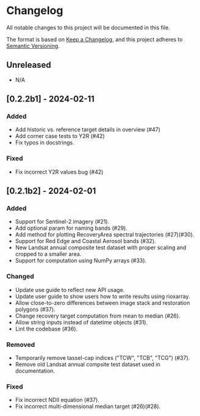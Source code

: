 # Changelog

All notable changes to this project will be documented in this file.

The format is based on [Keep a Changelog](https://keepachangelog.com/en/1.0.0/),
and this project adheres to [Semantic Versioning](https://semver.org/spec/v2.0.0.html).

## Unreleased

- N/A

## [0.2.2b1] - 2024-02-11

### Added

- Add historic vs. reference target details in overview (#47)
- Add corner case tests to Y2R (#42)
- Fix typos in docstrings.

### Fixed

- Fix incorrect Y2R values bug (#42)


## [0.2.1b2] - 2024-02-01

### Added

- Support for Sentinel-2 imagery (#21).
- Add optional param for naming bands (#29).
- Add method for plotting RecoveryArea spectral trajectories (#27)(#30).
- Support for Red Edge and Coastal Aerosol bands (#32).
- New Landsat annual composite test dataset with proper scaling and cropped to a smaller area.
- Support for computation using NumPy arrays (#33).

### Changed

- Update use guide to reflect new API usage.
- Update user guide to show users how to write results using rioxarray.
- Allow close-to-zero differences between image stack and restoration polygons (#37).
- Change recovery target computation from mean to median (#26).
- Allow string inputs instead of datetime objects (#31).
- Lint the codebase (#36).

### Removed

- Temporarily remove tassel-cap indices ("TCW", "TCB", "TCG") (#37).
- Remove old Landsat annual compsite test dataset used in documentation.

### Fixed

- Fix incorrect NDII equation (#37).
- Fix incorrect multi-dimensional median target (#26)(#28).
